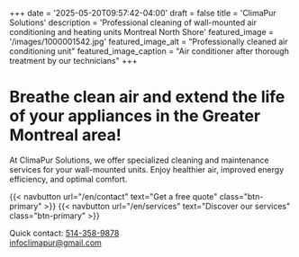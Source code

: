 +++
date = '2025-05-20T09:57:42-04:00'
draft = false
title = 'ClimaPur Solutions'
description = 'Professional cleaning of wall-mounted air conditioning and heating units Montreal North Shore'
featured_image = '/images/1000001542.jpg'
featured_image_alt = "Professionally cleaned air conditioning unit"
featured_image_caption = "Air conditioner after thorough treatment by our technicians"
+++

# Breathe clean air and extend the life of your appliances in the Greater Montreal area!

At ClimaPur Solutions, we offer specialized cleaning and maintenance services for your wall-mounted units. Enjoy healthier air, improved energy efficiency, and optimal comfort.

{{< navbutton url="/en/contact" text="Get a free quote" class="btn-primary" >}}
{{< navbutton url="/en/services" text="Discover our services" class="btn-primary" >}}

Quick contact: <a href="tel:+15143589878">514-358-9878</a> <br>infoclimapur@gmail.com

